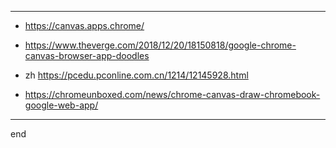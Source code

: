 
---

- https://canvas.apps.chrome/

- https://www.theverge.com/2018/12/20/18150818/google-chrome-canvas-browser-app-doodles
- zh https://pcedu.pconline.com.cn/1214/12145928.html
- https://chromeunboxed.com/news/chrome-canvas-draw-chromebook-google-web-app/

---

end